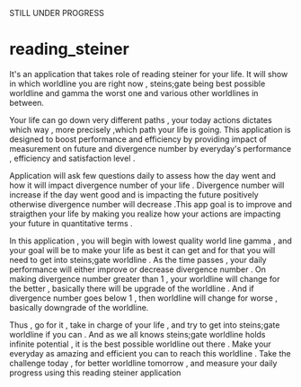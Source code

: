 STILL UNDER PROGRESS
# reading_steiner

It's an application that takes role of reading steiner for your life. It will show in which worldline you are right now , steins;gate being best possible worldline and gamma the worst one and various other worldlines in between.

Your life can go down very different paths , your today actions dictates which way , more precisely ,which path your life is going. 
This application is designed to boost performance and efficiency by providing impact of measurement on future and divergence number by everyday's performance , efficiency and satisfaction level .
 
Application will ask few questions daily to assess how the day went and how it will impact divergence number of your life . Divergence number will increase if the day went good and is impacting 
the future positively otherwise divergence number will decrease .This app goal is to improve and straigthen your life by making you realize how your actions are impacting your future in quantitative
terms . 

In this application , you will begin with lowest quality world line gamma , and your goal will be to make your life as best it can get and for that you will need to get into steins;gate worldline .
As the time passes , your daily performance will either improve or decrease divergence number . On making divergence number greater than 1 , your worldline will change for the better , basically
there will be upgrade of the worldline . And if divergence number goes below 1 , then worldline will change for worse , basically downgrade of the worldline.

Thus , go for it , take in charge of your life , and try to get into steins;gate worldline if you can . And as we all knows steins;gate worldline holds infinite potential , it is the best 
possible worldline out there . Make your everyday as amazing and efficient you can to reach this worldline . Take the challenge today , for better worldline tomorrow , and measure your daily progress 
using this reading steiner application
